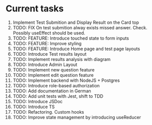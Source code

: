 # Current tasks

1. Implement Test Submition and Display Result on the Card top
18. TODO: FIX On test submition alway exists missed answer. Check. Possibly useEffect should be used.
2. TODO: FEATURE: Introduce touched state to form inputs
3. TODO: FEATURE: Improve styling
4. TODO: FEATURE: Introduce Home page and test page layouts
5. TODO: Introduce Test results layout
6. TODO: Implement results analysis with diagram
7. TODO: Introduce Admin Layout
8. TODO: Implement new question feature
9. TODO: Implement edit question feature
10. TODO: Implement backend with NodeJS + Postgres
11. TODO: Introduce role-based authorization
12. TODO: Add documentation in German
13. TODO: Add unit tests with Jest, shift to TDD
14. TODO: Introduce JSDoc
15. TODO: Introduce TS
16. TODO: Refactoring. Custom hooks
17. TODO: Improve state management by introducing useReducer